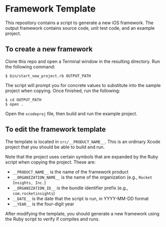 # Framework Template

This repository contains a script to generate a new iOS framework. The output framework contains source code, unit test code, and an example project.

## To create a new framework

Clone this repo and open a Terminal window in the resulting directory. Run the following command:

```
$ bin/start_new_project.rb OUTPUT_PATH
```

The script will prompt you for concrete values to substitute into the sample project when copying. Once finished, run the following:

```
$ cd OUTPUT_PATH
$ open .
```

Open the `xcodeproj` file, then build and run the example project.

## To edit the framework template

The template is located in `src/__PRODUCT_NAME__`. This is an ordinary Xcode project that you should be able to build and run.

Note that the project uses certain symbols that are expanded by the Ruby script when copying the project. These are:

* `__PRODUCT_NAME__` is the name of the framework product
* `__ORGANIZATION_NAME__` is the name of the organization (e.g., `Rocket Insights, Inc.`)
* `__ORGANIZATION_ID__` is the bundle identifier prefix (e.g., `com.rocketinsights`)
* `__DATE__` is the date that the script is run, in YYYY-MM-DD format
* `__YEAR__` is the four-digit year

After modifying the template, you should generate a new framework using the Ruby script to verify if compiles and runs.

